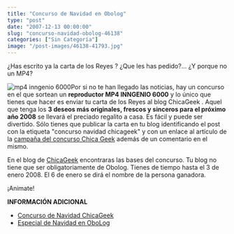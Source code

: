 ```yaml
---
title: "Concurso de Navidad en Obolog"
type: "post"
date: "2007-12-13 00:00:00"
slug: "concurso-navidad-obolog-46138"
categories: ["Sin Categoría"]
image: "/post-images/46138-41793.jpg"
---
```


¿Has escrito ya la carta de los Reyes ? ¿Que les has pedido?... ¿Y porque no un MP4?

![mp4 inngenio 6000](/post-images/46138-41793.jpg "mp4 inngenio 6000")Por si no te han llegado las noticias, hay un concurso en el que sortean un **reproductor MP4 INNGENIO 6000** y lo único que tienes que hacer es enviar tu carta de los Reyes al blog ChicaGeek . Aquel que tenga los **3 deseos más originales, frescos y sinceros para el próximo año 2008** se llevará el preciado regalito a casa. Es fácil y puede ser divertido. Sólo tienes que publicar la carta en tu blog identificando el post con la etiqueta "concurso navidad chicageek" y con un enlace al artículo de la [campaña del concurso Chica Geek](http://www.chicageek.com/archivos/concurso%20navidad%20chicageek) además de un comentario en el mismo.

 En el blog de [ChicaGeek](http://www.chicageek.com/) encontraras las bases del concurso. Tu blog no tiene que ser obligatoriamente de Obolog. Tienes de tiempo hasta el 3 de enero 2008. El 6 de enero se dirá el nombre de la persona ganadora.

¡Animate!

**INFORMACIÓN ADICIONAL**

- [Concurso de Navidad ChicaGeek](http://www.chicageek.com/p/concurso-navidad-obolog-43716)
- [Especial de Navidad en OboLog](http://www.obolog.com/concurso-navidad)